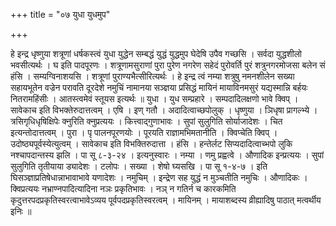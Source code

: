 +++
title = "०७ युधा युधमुप"

+++

हे इन्द्र धृष्णुया शत्रूणां धर्षकस्त्वं युधा युद्धेन सम्बद्धं युद्धं युद्धमुप घेदेषि उपैव गच्छसि । सर्वदा युद्धशीलो भवसीत्यर्थः । घ इति पादपूरणः । शत्रूणामसुराणां पुरा पुरेण नगरेण सहेदं पुरोवर्ति पुरं शत्रुनगरमोजसा बलेन सं हंसि । सम्यग्विनाशयसि । शत्रूणां पुराण्यभैत्सीरित्यर्थः । हे इन्द्र त्वं नम्या शत्रुषु नमनशीलेन सख्या सहायभूतेन वज्रेन परावति दूरदेशे नमुचिं नामानया सञ्ज्ञया प्रसिद्धं मायिनं मायाविनमसुरं यद्यस्मान्नि बर्हयः नितरामहिंसीः । आतस्त्वमेवं स्तूयस इत्यर्थः ॥ युधा । युध सम्प्रहारे । सम्पदादिलक्षणो भावे क्विप् । सावेकाच इति विभक्तेरुदात्तत्वम् । एषि । इण् गतौ । अदादित्वाच्छपोलुक् । धृष्णुया । ञिधृषा प्रागल्भ्ये । त्रसिगृधिधृषिक्षिपेः क्नुरिति क्नुप्रत्ययः । कित्त्वाद्गुणाभावः । सुपां सुलुगिति सोर्याजादेशः । चित इत्यन्तोदात्तत्वम् । पुरा । पृ पालनपूरणयोः । पूरयति राज्ञामभिमतानीति । क्विप्चेति क्विप् । उदोष्ठ्यपूर्वस्येत्युत्वम् । सावेकाच इति विभक्तिरुदात्ता । हंसि । हन्तेर्लट सिप्यदादित्वाच्भपो लुकि नश्चापदान्तस्य झलि । पा सू ८-३-२४ । इत्यनुस्वारः । नम्या । णमु प्रह्वत्वे । औणादिक इन्प्रत्ययः । सुपां सुलुगिति तृतीयाया ड्यादेशः । टलोपः । सख्या । शेषो घ्यसखि । पा सू १-४-७ । इति घिसञ्ज्ञाप्रतिषेधान्नाभावाभावे यणादेशः । नमुचिम् । इन्द्रेण सह युद्धं न मुञ्चतीति नमुचिः । औणादिकः । क्विप्रत्ययः नभ्राण्नपादित्यादिना नञः प्रकृतिभावः । नञ् न गतिर्न च कारकमिति कृदुत्तरपदप्रकृतिस्वरत्वाभावेऽव्यय पूर्वपदप्रकृतिस्वरत्वम् । मायिनम् । मायाशब्दस्य व्रीह्यादिषु पाठात् मत्वर्थीय इनिः ॥